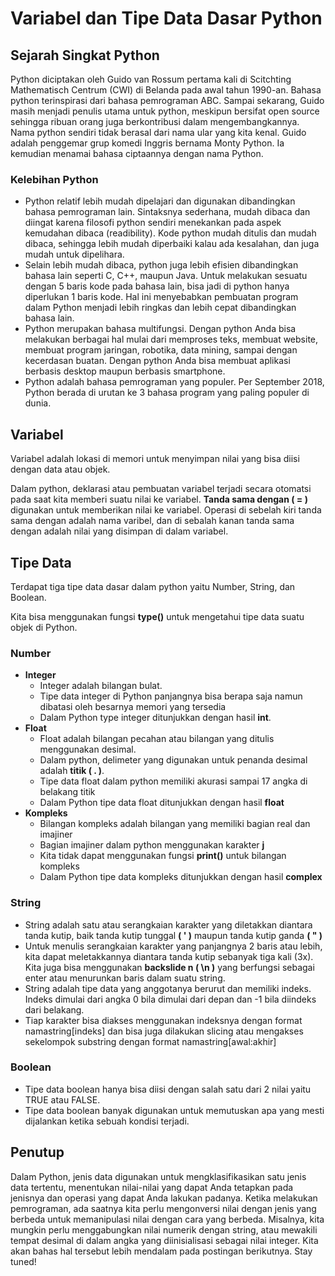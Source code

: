 # Variabel dan Tipe Data Dasar Python
## Sejarah Singkat Python
Python diciptakan oleh Guido van Rossum pertama kali di Scitchting Mathematisch Centrum (CWI) di Belanda pada awal tahun 1990-an. Bahasa python terinspirasi dari bahasa pemrograman ABC. Sampai sekarang, Guido masih menjadi penulis utama untuk python, meskipun bersifat open source sehingga ribuan orang juga berkontribusi dalam mengembangkannya. Nama python sendiri tidak berasal dari nama ular yang kita kenal. Guido adalah penggemar grup komedi Inggris bernama Monty Python. Ia kemudian menamai bahasa ciptaannya dengan nama Python.

### Kelebihan Python
- Python relatif lebih mudah dipelajari dan digunakan dibandingkan bahasa pemrograman lain. Sintaksnya sederhana, mudah dibaca dan diingat karena filosofi python sendiri menekankan pada aspek kemudahan dibaca (readibility). Kode python mudah ditulis dan mudah dibaca, sehingga lebih mudah diperbaiki kalau ada kesalahan, dan juga mudah untuk dipelihara.
- Selain lebih mudah dibaca, python juga lebih efisien dibandingkan bahasa lain seperti C, C++, maupun Java. Untuk melakukan sesuatu dengan 5 baris kode pada bahasa lain, bisa jadi di python hanya diperlukan 1 baris kode. Hal ini menyebabkan pembuatan program dalam Python menjadi lebih ringkas dan lebih cepat dibandingkan bahasa lain.
- Python merupakan bahasa multifungsi. Dengan python Anda bisa melakukan berbagai hal mulai dari memproses teks, membuat website, membuat program jaringan, robotika, data mining, sampai dengan kecerdasan buatan. Dengan python Anda bisa membuat aplikasi berbasis desktop maupun berbasis smartphone.
- Python adalah bahasa pemrograman yang populer. Per September 2018, Python berada di urutan ke 3 bahasa program yang paling populer di dunia.


## Variabel
Variabel adalah lokasi di memori untuk menyimpan nilai yang bisa diisi dengan data atau objek.

Dalam python, deklarasi atau pembuatan variabel terjadi secara otomatsi pada saat kita memberi suatu nilai ke variabel. **Tanda sama dengan ( = )** digunakan untuk memberikan nilai ke variabel. Operasi di sebelah kiri tanda sama dengan adalah nama varibel, dan di sebalah kanan tanda sama dengan adalah nilai yang disimpan di dalam variabel.

## Tipe Data
Terdapat tiga tipe data dasar dalam python yaitu Number, String, dan Boolean.

Kita bisa menggunakan fungsi **type()** untuk mengetahui tipe data suatu objek di Python.

### **Number**
- **Integer**
    - Integer adalah bilangan bulat.
    - Tipe data integer di Python panjangnya bisa berapa saja namun dibatasi oleh besarnya memori yang tersedia
    - Dalam Python type integer ditunjukkan dengan hasil **int**.
- **Float**
    - Float adalah bilangan pecahan atau bilangan yang ditulis menggunakan desimal.
    - Dalam python, delimeter yang digunakan untuk penanda desimal adalah **titik ( . )**.
    - Tipe data float dalam python memiliki akurasi sampai 17 angka di belakang titik
    - Dalam Python tipe data float ditunjukkan dengan hasil **float**
- **Kompleks**
    - Bilangan kompleks adalah bilangan yang memiliki bagian real dan imajiner
    - Bagian imajiner dalam python menggunakan karakter **j**
    - Kita tidak dapat menggunakan fungsi **print()** untuk bilangan kompleks
    - Dalam Python tipe data kompleks ditunjukkan dengan hasil **complex**

### **String**
- String adalah satu atau serangkaian karakter yang diletakkan diantara tanda kutip, baik tanda kutip tunggal **( ' )** maupun tanda kutip ganda **( " )**
- Untuk menulis serangkaian karakter yang panjangnya 2 baris atau lebih, kita dapat meletakkannya diantara tanda kutip sebanyak tiga kali (3x).
Kita juga bisa menggunakan **backslide n ( \n )** yang berfungsi sebagai enter atau menurunkan baris dalam suatu string.
- String adalah tipe data yang anggotanya berurut dan memiliki indeks. Indeks dimulai dari angka 0 bila dimulai dari depan dan -1 bila diindeks dari belakang.
- Tiap karakter bisa diakses menggunakan indeksnya dengan format namastring[indeks] dan bisa juga dilakukan slicing atau mengakses sekelompok substring dengan format namastring[awal:akhir]

### **Boolean**
- Tipe data boolean hanya bisa diisi dengan salah satu dari 2 nilai yaitu TRUE atau FALSE. 
- Tipe data boolean banyak digunakan untuk memutuskan apa yang mesti dijalankan ketika sebuah kondisi terjadi.

## Penutup
Dalam Python, jenis data digunakan untuk mengklasifikasikan satu jenis data tertentu, menentukan nilai-nilai yang dapat Anda tetapkan pada jenisnya dan operasi yang dapat Anda lakukan padanya. Ketika melakukan pemrograman, ada saatnya kita perlu mengonversi nilai dengan jenis yang berbeda untuk memanipulasi nilai dengan cara yang berbeda. Misalnya, kita mungkin perlu menggabungkan nilai numerik dengan string, atau mewakili tempat desimal di dalam angka yang diinisialisasi sebagai nilai integer. Kita akan bahas hal tersebut lebih mendalam pada postingan berikutnya. Stay tuned!